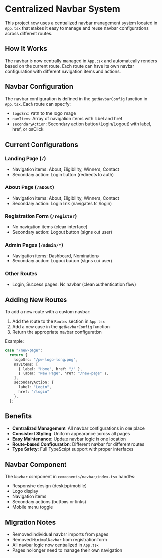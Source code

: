 # Centralized Navbar System

This project now uses a centralized navbar management system located in `App.tsx` that makes it easy to manage and reuse navbar configurations across different routes.

## How It Works

The navbar is now centrally managed in `App.tsx` and automatically renders based on the current route. Each route can have its own navbar configuration with different navigation items and actions.

## Navbar Configuration

The navbar configuration is defined in the `getNavbarConfig` function in `App.tsx`. Each route can specify:

- `logoSrc`: Path to the logo image
- `navItems`: Array of navigation items with label and href
- `secondaryAction`: Secondary action button (Login/Logout) with label, href, or onClick

## Current Configurations

### Landing Page (`/`)
- Navigation items: About, Eligibility, Winners, Contact
- Secondary action: Login button (redirects to auth)

### About Page (`/about`)
- Navigation items: About, Eligibility, Winners, Contact
- Secondary action: Login link (navigates to /login)

### Registration Form (`/register`)
- No navigation items (clean interface)
- Secondary action: Logout button (signs out user)

### Admin Pages (`/admin/*`)
- Navigation items: Dashboard, Nominations
- Secondary action: Logout button (signs out user)

### Other Routes
- Login, Success pages: No navbar (clean authentication flow)

## Adding New Routes

To add a new route with a custom navbar:

1. Add the route to the `Routes` section in `App.tsx`
2. Add a new case in the `getNavbarConfig` function
3. Return the appropriate navbar configuration

Example:
```typescript
case "/new-page":
  return {
    logoSrc: "/pw-logo-long.png",
    navItems: [
      { label: "Home", href: "/" },
      { label: "New Page", href: "/new-page" },
    ],
    secondaryAction: {
      label: "Login",
      href: "/login"
    },
  };
```

## Benefits

- **Centralized Management**: All navbar configurations in one place
- **Consistent Styling**: Uniform appearance across all pages
- **Easy Maintenance**: Update navbar logic in one location
- **Route-based Configuration**: Different navbar for different routes
- **Type Safety**: Full TypeScript support with proper interfaces

## Navbar Component

The `Navbar` component in `components/navbar/index.tsx` handles:
- Responsive design (desktop/mobile)
- Logo display
- Navigation items
- Secondary actions (buttons or links)
- Mobile menu toggle

## Migration Notes

- Removed individual navbar imports from pages
- Removed `MinimalNavbar` from registration form
- All navbar logic now centralized in `App.tsx`
- Pages no longer need to manage their own navigation
